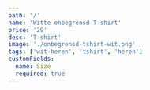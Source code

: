 ```yaml
---
path: '/'
name: 'Witte onbegrensd T-shirt'
price: '29'
desc: 'T-shirt'
image: './onbegrensd-tshirt-wit.png'
tags: ['wit-heren', 'tshirt', 'heren']
customFields:
  name: Size
  required: true
---
```

